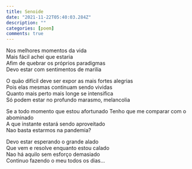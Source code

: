 ```yaml
---
title: Senoide
date: "2021-11-22T05:40:03.284Z"
description: ""
categories: [poem]
comments: true
---
```

<p>
  Nos melhores momentos da vida <br>
  Mais fácil achei que estaria <br>
  Afim de quebrar os próprios paradigmas <br>
  Devo estar com sentimentos de marilia <br>
</p>
<p>
  O quão difícil deve ser expor as mais fortes alegrias <br>
  Pois elas mesmas continuam sendo vividas <br>
  Quanto mais perto mais longe se intensifica <br>
  Só podem estar no profundo marasmo, melancolia <br>
</p>
<p>
  Se a todo momento que estou afortunado
  Tenho que me comparar com o abominado <br>
  A que instante estará sendo aproveitado <br>
  Nao basta estarmos na pandemia? <br>
</p>
<p>
  Devo estar esperando o grande alado <br>
  Que vem e resolve enquanto estou calado <br>
  Nao há aquilo sem esforço demasiado <br>
  Continuo fazendo o meu todos os dias… <br>
</p>